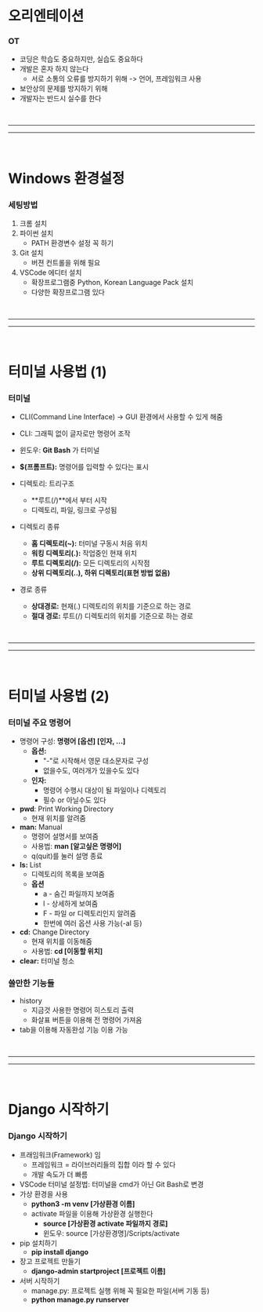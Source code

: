 # 오리엔테이션

### OT

* 코딩은 학습도 중요하지만, 실습도 중요하다
* 개발은 혼자 하지 않는다
  * 서로 소통의 오류를 방지하기 위해 -> 언어, 프레임워크 사용
* 보안상의 문제를 방지하기 위해
* 개발자는 반드시 실수를 한다



<br>

-----

-----

<br>



# Windows 환경설정

### 세팅방법

1. 크롬 설치
2. 파이썬 설치
   * PATH 환경변수 설정 꼭 하기
3. Git 설치
   * 버젼 컨트롤을 위해 필요
4. VSCode 에디터 설치
   * 확장프로그램중 Python, Korean Language Pack 설치
   * 다양한 확장프로그램 있다



<br>

----

----

<br>



# 터미널 사용법 (1)

### 터미널

* CLI(Command Line Interface) -> GUI 환경에서 사용할 수 있게 해줌
* CLI: 그래픽 없이 글자로만 명령어 조작

* 윈도우: **Git Bash** 가 터미널
* **$(프롬프트):** 명령어를 입력할 수 있다는 표시
* 디렉토리: 트리구조
  * **루트(/)**에서 부터 시작
  * 디렉토리, 파일, 링크로 구성됨
* 디렉토리 종류
  * **홈 디렉토리(~):** 터미널 구동시 처음 위치
  * **워킹 디렉토리(.):** 작업중인 현재 위치
  * **루트 디렉토리(/):** 모든 디렉토리의 시작점
  * **상위 디렉토리(..), 하위 디렉토리(표현 방법 없음)**
* 경로 종류
  * **상대경로:** 현재(.) 디렉토리의 위치를 기준으로 하는 경로
  * **절대 경로:** 루트(/) 디렉토리의 위치를 기준으로 하는 경로



<br>

----

----

<br>



# 터미널 사용법 (2)

### 터미널 주요 명령어

* 명령어 구성: **명령어 [옵션] [인자, ...]**
  * **옵션:** 
    * "-"로 시작해서 영문 대소문자로 구성
    * 없을수도, 여러개가 있을수도 있다
  * **인자:** 
    * 명령어 수행시 대상이 될 파일이나 디렉토리
    * 필수 or 아닐수도 있다
* **pwd**: Print Working Directory
  * 현재 위치를 알려줌
* **man:** Manual
  * 명령어 설명서를 보여줌
  * 사용법: **man [알고싶은 명령어]**
  * q(quit)를 눌러 설명 종료
* **ls:** List
  * 디렉토리의 목록을 보여줌
  * **옵션**
    * a - 숨긴 파일까지 보여줌
    * l - 상세하게 보여줌
    * F - 파일 or 디렉토리인지 알려줌
    * 한번에 여러 옵션 사용 가능(-al 등)
* **cd:** Change Directory
  * 현재 위치를 이동해줌
  * 사용법: **cd [이동할 위치]**
* **clear:** 터미널 청소



### 쓸만한 기능들

* history 
  * 지금것 사용한 명령어 히스토리 출력
  * 화살표 버튼을 이용해 전 명령어 가져옴
* tab을 이용해 자동완성 기능 이용 가능



<br>

----

----

<br>



# Django 시작하기

### Django 시작하기

* 프래임워크(Framework) 임
  * 프레임워크 = 라이브러리들의 집합 이라 할 수 있다
  * 개발 속도가 더 빠름
* VSCode 터미널 설정법: 터미널을 cmd가 아닌 Git Bash로 변경
* 가상 환경을 사용
  * **python3 -m venv [가상환경 이름]**
  * activate 파일을 이용해 가상환경 실행한다
    * **source [가상환경 activate 파일까지 경로]**
    * 윈도우: source [가상환경명]/Scripts/activate
* pip 설치하기
  * **pip install django**
* 장고 프로젝트 만들기
  * **django-admin startproject [프로젝트 이름]**
* 서버 시작하기
  * manage.py: 프로젝트 실행 위해 꼭 필요한 파일(서버 기동 등)
  * **python manage.py runserver**







